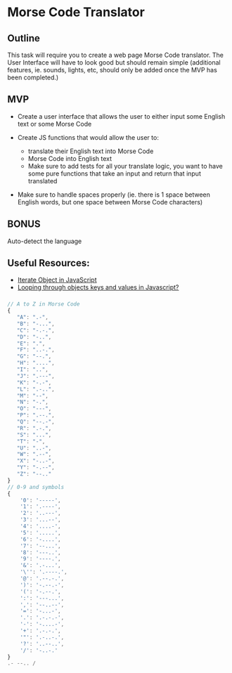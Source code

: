 # Morse Code Translator

## Outline

This task will require you to create a web page Morse Code translator.
The User Interface will have to look good but should remain simple (additional features, ie. sounds, lights, etc, should only be added once the MVP has been completed.)

## MVP

- Create a user interface that allows the user to either input some English text or some Morse Code
- Create JS functions that would allow the user to:

  - translate their English text into Morse Code
  - Morse Code into English text
  - Make sure to add tests for all your translate logic, you want to have some pure functions that take an input and return that input translated

- Make sure to handle spaces properly (ie. there is 1 space between English words, but one space between Morse Code characters)

## BONUS

Auto-detect the language

## Useful Resources:

- [Iterate Object in JavaScript](https://www.javascripttutorial.net/object/iterate-object-in-javascript/)
- [Looping through objects keys and values in Javascript?](https://flexiple.com/loop-through-object-javascript/)

###

```js
// A to Z in Morse Code
{
   "A": ".-",
   "B": "-...",
   "C": "-.-.",
   "D": "-..",
   "E": ".",
   "F": "..-.",
   "G": "--.",
   "H": "....",
   "I": "..",
   "J": ".---",
   "K": "-.-",
   "L": ".-..",
   "M": "--",
   "N": "-.",
   "O": "---",
   "P": ".--.",
   "Q": "--.-",
   "R": ".-.",
   "S": "...",
   "T": "-",
   "U": "..-",
   "W": ".--",
   "X": "-..-",
   "Y": "-.--",
   "Z": "--.."
}
// 0-9 and symbols
{
    '0': '-----',
    '1': '.----',
    '2': '..---',
    '3': '...--',
    '4': '....-',
    '5': '.....',
    '6': '-....',
    '7': '--...',
    '8': '---..',
    '9': '----.',
    '&': '.-...',
    '\'': '.----.',
    '@': '.--.-.',
    ')': '-.--.-',
    '(': '-.--.',
    ':': '---...',
    ',': '--..--',
    '=': '-...-',
    '.': '.-.-.-',
    '-': '-....-',
    '+': '.-.-.',
    '"': '.-..-.',
    '?': '..--..',
    '/': '-..-.'
}
.- --.. /
```
